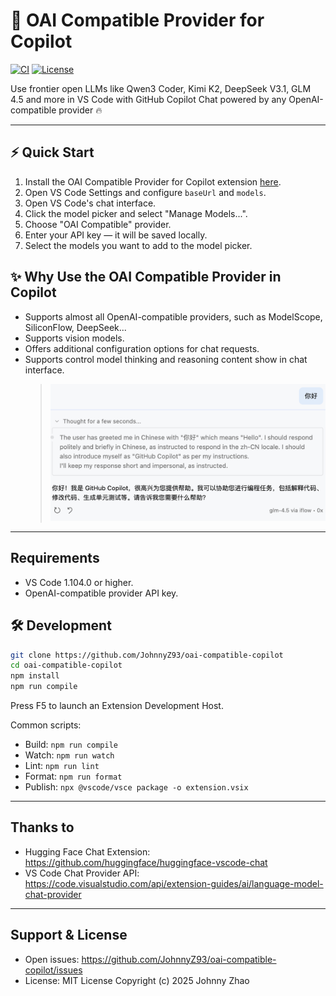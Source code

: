 # 🤗 OAI Compatible Provider for Copilot

[![CI](https://github.com/JohnnyZ93/oai-compatible-copilot/actions/workflows/release.yml/badge.svg)](https://github.com/JohnnyZ93/oai-compatible-copilot/actions)
[![License](https://img.shields.io/github/license/JohnnyZ93/oai-compatible-copilot?color=orange&label=License)](https://github.com/JohnnyZ93/oai-compatible-copilot/blob/main/LICENSE)

Use frontier open LLMs like Qwen3 Coder, Kimi K2, DeepSeek V3.1, GLM 4.5 and more in VS Code with GitHub Copilot Chat powered by any OpenAI-compatible provider 🔥

---

## ⚡ Quick Start
1. Install the OAI Compatible Provider for Copilot extension [here](https://marketplace.visualstudio.com/items?itemName=johnny-zhao.oai-compatible-copilot).
2. Open VS Code Settings and configure `baseUrl` and `models`.
3. Open VS Code's chat interface.
4. Click the model picker and select "Manage Models...".
5. Choose "OAI Compatible" provider.
6. Enter your API key — it will be saved locally.
7. Select the models you want to add to the model picker.

## ✨ Why Use the OAI Compatible Provider in Copilot
- Supports almost all OpenAI-compatible providers, such as ModelScope, SiliconFlow, DeepSeek...
- Supports vision models.
- Offers additional configuration options for chat requests.
- Supports control model thinking and reasoning content show in chat interface.
  > ![thinkingPartDemo](./assets/thinkingPartDemo.png)

---

## Requirements
- VS Code 1.104.0 or higher.
- OpenAI-compatible provider API key.

## 🛠️ Development
```bash
git clone https://github.com/JohnnyZ93/oai-compatible-copilot
cd oai-compatible-copilot
npm install
npm run compile
```
Press F5 to launch an Extension Development Host.

Common scripts:
- Build: `npm run compile`
- Watch: `npm run watch`
- Lint: `npm run lint`
- Format: `npm run format`
- Publish: `npx @vscode/vsce package -o extension.vsix`

---

## Thanks to
- Hugging Face Chat Extension: https://github.com/huggingface/huggingface-vscode-chat
- VS Code Chat Provider API: https://code.visualstudio.com/api/extension-guides/ai/language-model-chat-provider

---

## Support & License
- Open issues: https://github.com/JohnnyZ93/oai-compatible-copilot/issues
- License: MIT License Copyright (c) 2025 Johnny Zhao
